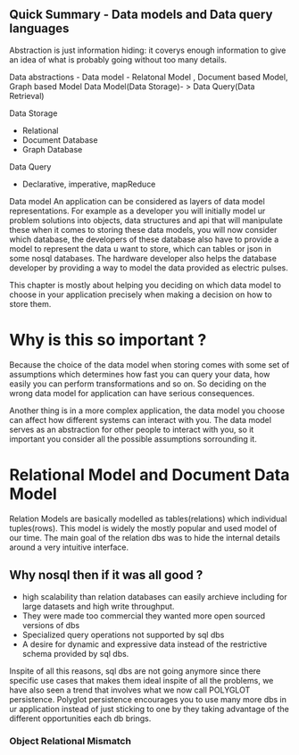 ## Quick Summary - Data models and Data query languages
Abstraction is just information hiding: it coverys enough information to give an idea of what is probably going without too many details.

Data abstractions - 
Data model  -  Relatonal Model , Document based Model, Graph based Model
Data Model(Data Storage)- > Data Query(Data Retrieval)

Data Storage
 -  Relational
 -  Document Database
 -  Graph Database 
 
Data Query 
 -  Declarative, imperative, mapReduce



Data model
An application can be considered as layers of data model representations.
For example as a developer you will initially model ur problem solutions into objects, data structures and api that will manipulate these
when it comes to storing these data models, you will now consider which database, the developers of these database also 
have to provide a model to represent the data u want to store, which can tables or json in some nosql databases.
The hardware developer also helps the database developer by providing a way to model the data provided as electric pulses. 


This chapter is mostly about helping you deciding on which data model to choose in your application precisely when making a decision on how to store them.

# Why is this so important ?
Because the choice of the data model when storing comes with some set of assumptions which determines how fast you can query your data, how easily you can perform transformations and so on. 
So deciding on the wrong data model for application can have serious consequences.

Another thing is in a more complex application, the data model you choose can affect how different systems can interact with you. The data model serves as an abstraction for other people to interact with you, so it important you consider all the possible assumptions sorrounding it.


# Relational Model and Document Data Model
Relation Models are basically modelled as tables(relations) which individual tuples(rows). This model is widely the mostly
popular and used model of our time.  The main goal of the relation dbs was to hide the internal details around a very intuitive interface.

## Why nosql then if it was all good ?
 - high scalability than relation databases can easily archieve including for large datasets and high write throughput.
 - They were made too commercial they wanted more open sourced versions of dbs
 - Specialized query operations not supported by sql dbs
 - A desire for dynamic and expressive data  instead of the restrictive schema provided by sql dbs.
 
 Inspite of all this reasons, sql dbs are not going anymore since there specific use cases that makes them ideal inspite of all the problems, we have also seen a trend that involves what we now call POLYGLOT persistence. Polyglot persistence encourages you to use many more dbs in ur application instead of just sticking to one by they taking advantage of the different opportunities each db brings. 
 
### Object Relational Mismatch
 


